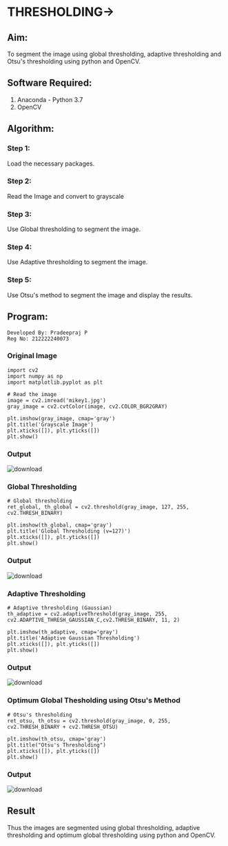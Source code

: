 # THRESHOLDING->
## Aim:
To segment the image using global thresholding, adaptive thresholding and Otsu's thresholding using python and OpenCV.

## Software Required:
1. Anaconda - Python 3.7
2. OpenCV

## Algorithm:
### Step 1:
Load the necessary packages.

### Step 2:
Read the Image and convert to grayscale

### Step 3:
Use Global thresholding to segment the image.

### Step 4:
Use Adaptive thresholding to segment the image.

### Step 5:
Use Otsu's method to segment the image and display the results.

## Program:
```
Developed By: Pradeepraj P
Reg No: 212222240073
```
### Original Image
```
import cv2
import numpy as np
import matplotlib.pyplot as plt

# Read the image
image = cv2.imread('mikey1.jpg')
gray_image = cv2.cvtColor(image, cv2.COLOR_BGR2GRAY)

plt.imshow(gray_image, cmap='gray')
plt.title('Grayscale Image')
plt.xticks([]), plt.yticks([])
plt.show()

```
### Output
![download](https://github.com/user-attachments/assets/6ff2f371-907d-44ae-bf2c-6e3a87e85fea)


### Global Thresholding
```
# Global thresholding
ret_global, th_global = cv2.threshold(gray_image, 127, 255, cv2.THRESH_BINARY)

plt.imshow(th_global, cmap='gray')
plt.title('Global Thresholding (v=127)')
plt.xticks([]), plt.yticks([])
plt.show()
```
### Output
![download](https://github.com/user-attachments/assets/6cd6559b-dd4b-45b9-9e60-490a50e315a8)

### Adaptive Thresholding
```
# Adaptive thresholding (Gaussian)
th_adaptive = cv2.adaptiveThreshold(gray_image, 255, cv2.ADAPTIVE_THRESH_GAUSSIAN_C,cv2.THRESH_BINARY, 11, 2)

plt.imshow(th_adaptive, cmap='gray')
plt.title('Adaptive Gaussian Thresholding')
plt.xticks([]), plt.yticks([])
plt.show()
```
### Output
![download](https://github.com/user-attachments/assets/8db3a434-db44-476c-8f86-12f92727a8d1)

### Optimum Global Thesholding using Otsu's Method
```
# Otsu's thresholding
ret_otsu, th_otsu = cv2.threshold(gray_image, 0, 255, cv2.THRESH_BINARY + cv2.THRESH_OTSU)

plt.imshow(th_otsu, cmap='gray')
plt.title("Otsu's Thresholding")
plt.xticks([]), plt.yticks([])
plt.show()
```
### Output
![download](https://github.com/user-attachments/assets/43493e03-1169-47cb-bc98-1efd64c28ae6)

## Result
Thus the images are segmented using global thresholding, adaptive thresholding and optimum global thresholding using python and OpenCV.
